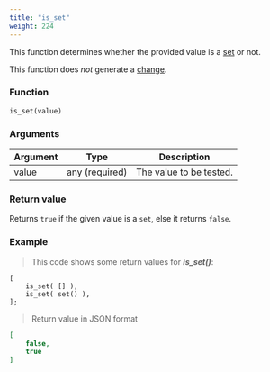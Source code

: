 ```yaml
---
title: "is_set"
weight: 224
---
```


This function determines whether the provided value is a [set](../../data-types/set) or not.

This function does *not* generate a [change](../../overview/changes).

### Function

`is_set(value)`

### Arguments

Argument | Type | Description
-------- | ---- | -----------
value | any (required) | The value to be tested.

### Return value

Returns `true` if the given value is a `set`, else it returns `false`.

### Example

> This code shows some return values for ***is_set()***:

```thingsdb,json_response
[
    is_set( [] ),
    is_set( set() ),
];
```

> Return value in JSON format

```json
[
    false,
    true
]
```
